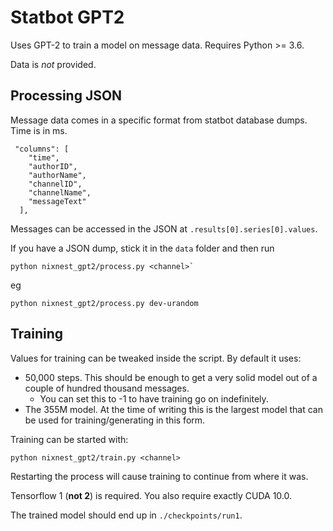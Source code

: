 # Statbot GPT2

Uses GPT-2 to train a model on message data. Requires Python >= 3.6.

Data is *not* provided.

## Processing JSON

Message data comes in a specific format from statbot database dumps. Time is in ms.

```
 "columns": [
    "time",
    "authorID",
    "authorName",
    "channelID",
    "channelName",
    "messageText"
  ],
```

Messages can be accessed in the JSON at `.results[0].series[0].values`.

If you have a JSON dump, stick it in the `data` folder and then run 
```
python nixnest_gpt2/process.py <channel>`
```

eg 

```
python nixnest_gpt2/process.py dev-urandom
```

## Training

Values for training can be tweaked inside the script. By default it uses:

- 50,000 steps. This should be enough to get a very solid model out of a couple of hundred thousand messages.
    - You can set this to -1 to have training go on indefinitely.
- The 355M model. At the time of writing this is the largest model that can be used for training/generating in this form.

Training can be started with:

```
python nixnest_gpt2/train.py <channel>
```

Restarting the process will cause training to continue from where it was.

Tensorflow 1 (**not 2**) is required. You also require exactly CUDA 10.0.

The trained model should end up in `./checkpoints/run1`.